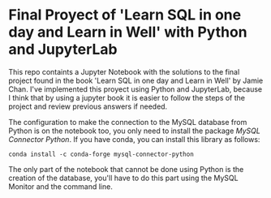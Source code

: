 # Final Proyect of 'Learn SQL in one day and Learn in Well' with Python and JupyterLab

This repo containts a Jupyter Notebook with the solutions to the final project found in the book 'Learn SQL in one day and Learn in Well' by Jamie Chan. I've implemented this proyect using Python and JupyterLab, because I think that by using a jupyter book it is easier to follow the steps of the project and review previous answers if needed. 

The configuration to make the connection to the MySQL database from Python is on the notebook too, you only need to install the package *MySQL Connector Python*. If you have conda, you can install this library as follows:

```
conda install -c conda-forge mysql-connector-python
```

The only part of the notebook that cannot be done using Python is the creation of the database, you'll have to do this part using the MySQL Monitor and the command line.